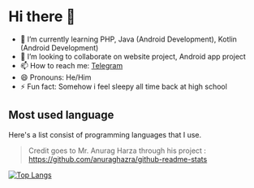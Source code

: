 # Hi there 👋

<!--
**naufalHaidar12342/naufalHaidar12342** is a ✨ _special_ ✨ repository because its `README.md` (this file) appears on your GitHub profile.

Here are some ideas to get you started:

- 🔭 I’m currently working on ...
- 🌱 I’m currently learning ...
- 👯 I’m looking to collaborate on ...
- 🤔 I’m looking for help with ...
- 💬 Ask me about ...
- 📫 How to reach me: ...
- 😄 Pronouns: ...
- ⚡ Fun fact: ...
-->

- 🌱 I’m currently learning PHP, Java (Android Development), Kotlin (Android Development)
- 👯 I’m looking to collaborate on website project, Android app project
- 📫 How to reach me: [Telegram](https://t.me/heydar12342)
- 😄 Pronouns: He/Him
- ⚡ Fun fact: Somehow i feel sleepy all time back at high school

## Most used language

Here's a list consist of programming languages that I use.

> Credit goes to Mr. Anurag Harza through his project : <https://github.com/anuraghazra/github-readme-stats>

[![Top Langs](https://github-readme-stats.vercel.app/api/top-langs/?username=naufalHaidar12342&theme=gruvbox&langs_count=10)](https://github.com/naufalHaidar12342/github-readme-stats)